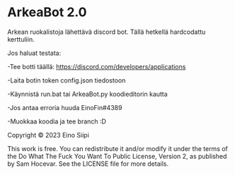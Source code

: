 # ArkeaBot 2.0
Arkean ruokalistoja lähettävä discord bot. Tällä hetkellä hardcodattu kerttuliin.

Jos haluat testata:

-Tee botti täällä: https://discord.com/developers/applications

-Laita botin token config.json tiedostoon

-Käynnistä run.bat tai ArkeaBot.py koodieditorin kautta

-Jos antaa erroria huuda EinoFin#4389

-Muokkaa koodia ja tee branch :D

Copyright © 2023 Eino Siipi

This work is free. You can redistribute it and/or modify it under the
terms of the Do What The Fuck You Want To Public License, Version 2,
as published by Sam Hocevar. See the LICENSE file for more details.
